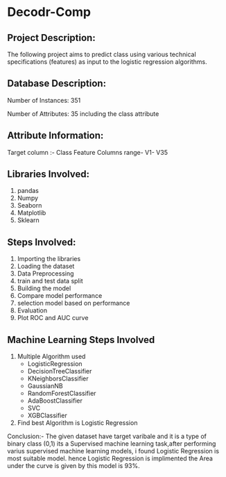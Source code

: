 # Decodr-Comp

## Project Description: 
The following project aims to predict class using various technical specifications (features) as input to the logistic regression algorithms. 

## Database Description:

Number of Instances: 351

Number of Attributes: 35 including the class attribute

## Attribute Information:
Target column :- Class
Feature Columns range- V1- V35

## Libraries Involved:
1. pandas
2. Numpy
3. Seaborn
4. Matplotlib
5. Sklearn

## Steps Involved:
1. Importing the libraries
2. Loading the dataset
3. Data Preprocessing
4. train and test data split
5. Building the model
6. Compare model performance
7. selection model based on performance
8. Evaluation 
9. Plot ROC and AUC curve

## Machine Learning Steps Involved
1. Multiple Algorithm used 
   * LogisticRegression
   * DecisionTreeClassifier
   * KNeighborsClassifier
   * GaussianNB
   * RandomForestClassifier
   * AdaBoostClassifier
   * SVC
   * XGBClassifier
2. Find best Algorithm is Logistic Regression

Conclusion:- The given dataset have target varibale and it is a type of binary class (0,1) its a Supervised machine learning task,after performing varius supervised machine learning models, i found Logistic Regression is most suitable model. hence Logistic Regression is implimented the Area under the curve is given by this model is 93%.

